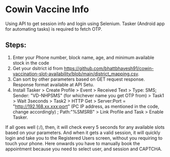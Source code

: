 # Cowin Vaccine Info
Using API to get session info and login using Selenium. Tasker (Android app for automating tasks) is required to fetch OTP.

## Steps:

1. Enter your Phone number, block name, age, and minimum available stock in the code
2. Get your dsitrict id from https://github.com/bhattbhavesh91/cowin-vaccination-slot-availability/blob/main/district_mapping.csv.
3. Can sort by other parameters based on GET request response. Response format available at API Setu.
4. Install Tasker > Create Profile > Event > Received Text > Type: SMS; Sender: "VD-NHPSMS" (for whichever name you get OTP from) > Task1 > Wait 3seconds > Task2 > HTTP Get > Server:Port = "http://192.168.xx.xxx:port" (PC IP address, as mentioned in the code, change accordingly) ; Path:"%SMSRB" > Link Profile and Task > Enable Tasker.

If all goes well (:/), then, it will check every 5 seconds for any available slots based on your parameters. And when it gets a valid session, it will quickly login and take you to the Registered Users screen, without you requiring to touch your phone. Here onwards you have to manually book the appointment because you need to select user, and session and CAPTCHA.
